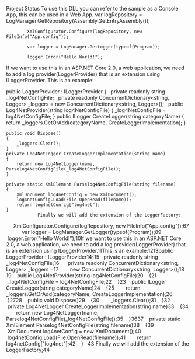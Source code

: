 Project Status
To use this DLL you can refer to the sample as a Console App, this can be used in a Web App.
 var logRepository = LogManager.GetRepository(Assembly.GetEntryAssembly());

            XmlConfigurator.Configure(logRepository, new FileInfo("App.config"));

            var logger = LogManager.GetLogger(typeof(Program));

            logger.Error("Hello World!");
If we want to use this in an ASP.NET Core 2.0, a web application, we need to add a log provider(LoggerProvider) that is an extension using ILoggerProvider.
This is an example:

public LoggerProvider : ILoggerProvider
{
   private readonly string _log4NetConfigFile;
      private readonly ConcurrentDictionary<string, Logger> _loggers =
        new ConcurrentDictionary<string, Logger>();
   
    public Log4NetProvider(string log4NetConfigFile)
    {
        _log4NetConfigFile = log4NetConfigFile;
    }
    public ILogger CreateLogger(string categoryName)
    {
        return _loggers.GetOrAdd(categoryName, CreateLoggerImplementation);
    }

    public void Dispose()
    {
        _loggers.Clear();
    }
    private Log4NetLogger CreateLoggerImplementation(string name)
    {
        return new Log4NetLogger(name, Parselog4NetConfigFile(_log4NetConfigFile));
    }

    private static XmlElement Parselog4NetConfigFile(string filename)
    {
        XmlDocument log4netConfig = new XmlDocument();
        log4netConfig.Load(File.OpenRead(filename));
        return log4netConfig["log4net"];
    }   
				Finally we will add the extension of the LoggerFactory:			
     XmlConfigurator.Configure(logRepository, new FileInfo("App.config"));67            var logger = LogManager.GetLogger(typeof(Program));89            logger.Error("Hello World!");10If we want to use this in an ASP.NET Core 2.0, a web application, we need to add a log provider(LoggerProvider) that is an extension using ILoggerProvider.11This is an example:1213public LoggerProvider : ILoggerProvider14{15   private readonly string _log4NetConfigFile;16      private readonly ConcurrentDictionary<string, Logger> _loggers =17        new ConcurrentDictionary<string, Logger>();18   19    public Log4NetProvider(string log4NetConfigFile)20    {21        _log4NetConfigFile = log4NetConfigFile;22    }23    public ILogger CreateLogger(string categoryName)24    {25        return _loggers.GetOrAdd(categoryName, CreateLoggerImplementation);26    }2728    public void Dispose()29    {30        _loggers.Clear();31    }32    private Log4NetLogger CreateLoggerImplementation(string name)33    {34        return new Log4NetLogger(name, Parselog4NetConfigFile(_log4NetConfigFile));35    }3637    private static XmlElement Parselog4NetConfigFile(string filename)38    {39        XmlDocument log4netConfig = new XmlDocument();40        log4netConfig.Load(File.OpenRead(filename));41        return log4netConfig["log4net"];42    }   43    Finally we will add the extension of the LoggerFactory;44    







